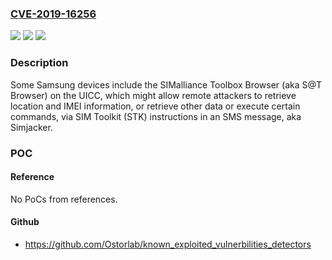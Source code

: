### [CVE-2019-16256](https://cve.mitre.org/cgi-bin/cvename.cgi?name=CVE-2019-16256)
![](https://img.shields.io/static/v1?label=Product&message=n%2Fa&color=blue)
![](https://img.shields.io/static/v1?label=Version&message=n%2Fa&color=blue)
![](https://img.shields.io/static/v1?label=Vulnerability&message=n%2Fa&color=brighgreen)

### Description

Some Samsung devices include the SIMalliance Toolbox Browser (aka S@T Browser) on the UICC, which might allow remote attackers to retrieve location and IMEI information, or retrieve other data or execute certain commands, via SIM Toolkit (STK) instructions in an SMS message, aka Simjacker.

### POC

#### Reference
No PoCs from references.

#### Github
- https://github.com/Ostorlab/known_exploited_vulnerbilities_detectors

